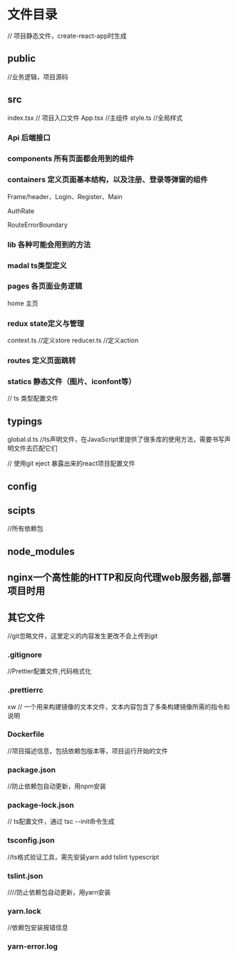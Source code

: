 # 文件目录



// 项目静态文件，create-react-app时生成
## public

//业务逻辑，项目源码
## src
index.tsx  // 项目入口文件
App.tsx  //主组件
style.ts //全局样式



### Api  后端接口


### components  所有页面都会用到的组件

### containers 定义页面基本结构，以及注册、登录等弹窗的组件

Frame/header、Login、Register、Main

AuthRate

RouteErrorBoundary


### lib  各种可能会用到的方法

### madal ts类型定义

### pages   各页面业务逻辑
home 主页


### redux   state定义与管理
context.ts    //定义store
reducer.ts  //定义action

### routes  定义页面跳转


### statics   静态文件（图片、iconfont等）





// ts 类型配置文件
## typings
global.d.ts //ts声明文件，在JavaScript里提供了很多库的使用方法，需要书写声明文件去匹配它们



// 使用git eject 暴露出来的react项目配置文件
## config
## scipts 

//所有依赖包
## node_modules 

## nginx一个高性能的HTTP和反向代理web服务器,部署项目时用

## 其它文件

//git忽略文件，这里定义的内容发生更改不会上传到git
### .gitignore  

//Prettier配置文件,代码格式化
### .prettierrc
xw
// 一个用来构建镜像的文本文件，文本内容包含了多条构建镜像所需的指令和说明
### Dockerfile

//项目描述信息，包括依赖包版本等，项目运行开始的文件
### package.json

//防止依赖包自动更新，用npm安装
### package-lock.json

// ts配置文件，通过 tsc --init命令生成
### tsconfig.json

//ts格式验证工具，需先安装yarn add tslint typescript
### tslint.json

////防止依赖包自动更新，用yarn安装
### yarn.lock

//依赖包安装报错信息
### yarn-error.log
